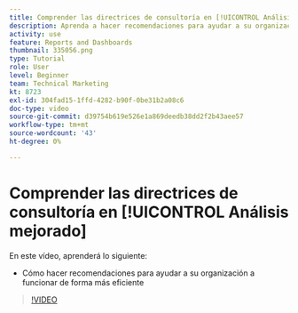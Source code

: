 ```yaml
---
title: Comprender las directrices de consultoría en [!UICONTROL Análisis mejorado]
description: Aprenda a hacer recomendaciones para ayudar a su organización a funcionar de forma más eficiente en Workfront.
activity: use
feature: Reports and Dashboards
thumbnail: 335056.png
type: Tutorial
role: User
level: Beginner
team: Technical Marketing
kt: 8723
exl-id: 304fad15-1ffd-4282-b90f-0be31b2a08c6
doc-type: video
source-git-commit: d39754b619e526e1a869deedb38dd2f2b43aee57
workflow-type: tm+mt
source-wordcount: '43'
ht-degree: 0%

---
```


# Comprender las directrices de consultoría en [!UICONTROL Análisis mejorado]

En este vídeo, aprenderá lo siguiente:

* Cómo hacer recomendaciones para ayudar a su organización a funcionar de forma más eficiente

>[!VIDEO](https://video.tv.adobe.com/v/335056/?quality=12)
